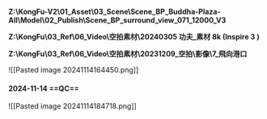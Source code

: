 **Z:\KongFu-V2\01_Asset\03_Scene\Scene_BP_Buddha-Plaza-All\Model\02_Publish\Scene_BP_surround_view_071_12000_V3**

**Z:\KongFu\03_Ref\06_Video\空拍素材\20240305 功夫_素材 8k (Inspire 3 )**

**Z:\KongFu\03_Ref\06_Video\空拍素材\20231209_空拍\影像\7_飛向港口**

![[Pasted image 20241114164450.png]]

#### 2024-11-14 ==QC==
![[Pasted image 20241114184718.png]]